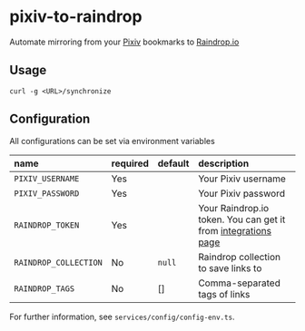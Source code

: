 # pixiv-to-raindrop

Automate mirroring from your [Pixiv](https://pixiv.net) bookmarks to [Raindrop.io](https://raindrop.io)

## Usage

```
curl -g <URL>/synchronize
```

## Configuration

All configurations can be set via environment variables

| name                  | required | default | description                                                                                                    |
| :-------------------- | :------- | :------ | :------------------------------------------------------------------------------------------------------------- |
| `PIXIV_USERNAME`      | Yes      |         | Your Pixiv username                                                                                            |
| `PIXIV_PASSWORD`      | Yes      |         | Your Pixiv password                                                                                            |
| `RAINDROP_TOKEN`      | Yes      |         | Your Raindrop.io token. You can get it from [integrations page](https://app.raindrop.io/settings/integrations) |
| `RAINDROP_COLLECTION` | No       | `null`  | Raindrop collection to save links to                                                                           |
| `RAINDROP_TAGS`       | No       | []      | Comma-separated tags of links                                                                                  |

For further information, see `services/config/config-env.ts`.
